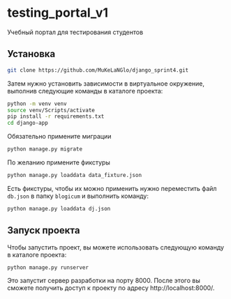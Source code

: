 # testing_portal_v1
Учебный портал для тестирования студентов

## Установка
```sh
git clone https://github.com/MuKeLaNGlo/django_sprint4.git
```
Затем нужно установить зависимости в виртуальное окружение, выполнив следующие команды в каталоге проекта:
```sh
python -m venv venv
source venv/Scripts/activate
pip install -r requirements.txt
cd django-app
```
Обязательно примените миграции
```sh
python manage.py migrate
```
По желанию примените фикстуры
```sh
python manage.py loaddata data_fixture.json
```


Есть фикстуры, чтобы их можно применить нужно переместить файл ```db.json``` в папку ```blogicum``` и выполнить команду:
```sh
python manage.py loaddata dj.json
```
## Запуск проекта
Чтобы запустить проект, вы можете использовать следующую команду в каталоге проекта:
```sh
python manage.py runserver
```
Это запустит сервер разработки на порту 8000. После этого вы сможете получить доступ к проекту по адресу http://localhost:8000/.
